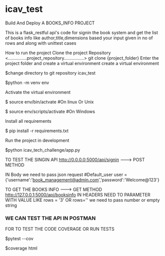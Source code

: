 # icav_test

Build And Deploy A BOOKS_INFO PROJECT

This is a flask_restful api's code for signin the book system and get the list of books info like author,title,dimensions based your input given in no of rows and along with unittest cases

How to run the project
Clone the project Repository
<...............project_repository................>
git clone {project_folder}
Enter the project folder and create a virtual environment create a virtual environment

$change directory to git repository icav_test

$python -m venv env 

Activate the virtual environment

$ source env/bin/actvate #On linux Or Unix

$ source env/scripts/activate #On Windows 

Install all requirements

$ pip install -r requirements.txt

Run the project in development

$python icav_tech_challenge/app.py

TO TEST THE SINGIN API
http://0.0.0.0:5000/api/signin ---> POST METHOD

IN Body we need to pass json request
#Default_user
user ={'username':'book_management@admin.com','password':'Welcome@123'}

TO  GET THE BOOKS INFO ---> GET METHOD
http://127.0.0.1:5000/api/booksinfo
IN HEADERS NEED TO PARAMETER WITH VALUE LIKE rows  = '3' OR rows='' we need to pass number or empty string

### WE CAN TEST THE API IN POSTMAN


FOR TO TEST THE CODE COVERAGE OR RUN TESTS

$pytest --cov 

$coverage html
